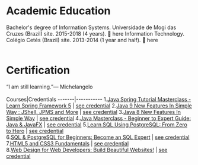 
# Academic Education
Bachelor's degree of Information Systems. Universidade de Mogi das Cruzes (Brazil) site. 2015-2018 (4 years). 📎 here
Information Technology. Colégio Cetés (Brazil) site. 2013-2014 (1 year and half). 📎 here
<br/><br/>

# Certification

“I am still learning.”— Michelangelo
<br/><br/>
Courses|Credentials
-------|-----------
1.[Java Spring Tutorial Masterclass - Learn Spring Framework 5](https://www.udemy.com/course/java-spring-framework-masterclass/) | [see credential](https://www.udemy.com/certificate/UC-92f448d9-eee6-4847-a363-e8acc16c194c/)
2.[Java 9 New Features In Simple Way : JShell, JPMS and More](https://www.udemy.com/course/java-9-new-features-in-simple-way-jshell-jpms-and-more/) | [see credential](https://www.udemy.com/certificate/UC-afde340d-4491-4dd5-bb1e-af047d53d5d0/)
3.[Java 8 New Features In Simple Way](https://www.udemy.com/course/java-8-new-features-in-simple-way/) | [see credential](https://www.udemy.com/certificate/UC-1987ce00-86b4-4964-a0a4-8fbe1d401b71/)
4.[Java Masterclass - Beginner to Expert Guide: Java & JavaFX](https://www.udemy.com/course/the-complete-java-9-masterclass-beginner-to-expert/) | [see credential](https://www.udemy.com/certificate/UC-0aa3660f-982f-46e9-a209-5b939aff8d8f/)
5.[Learn SQL Using PostgreSQL: From Zero to Hero](https://www.udemy.com/course/postgresql-from-zero-to-hero/) | [see credential](https://www.udemy.com/certificate/UC-eb1d074c-d0b8-479a-8091-1dbf826bf184/)<br/>
6.[SQL & PostgreSQL for Beginners: Become an SQL Expert](https://www.udemy.com/course/sql-and-postgresql-for-beginners/) | [see credential](https://www.udemy.com/certificate/UC-4b86f7ba-569b-4e13-b068-8c02c97a7f5b/)<br/>
7.[HTML5 and CSS3 Fundamentals](https://www.udemy.com/course/html5-fundamentals-for-beginners/) | [see credential](https://www.udemy.com/certificate/UC-46YXDME5/)<br/>
8.[Web Design for Web Developers: Build Beautiful Websites!](https://www.udemy.com/course/web-design-secrets/) | [see credential](https://www.udemy.com/certificate/UC-MR2R61LM/)<br/>
